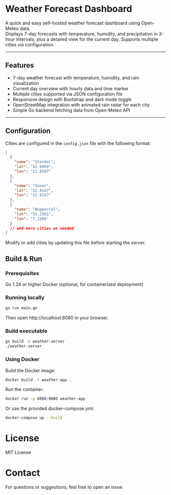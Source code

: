 # Weather Forecast Dashboard

A quick and easy self-hosted weather forecast dashboard using Open-Meteo data.  
Displays 7-day forecasts with temperature, humidity, and precipitation in 3-hour intervals, plus a detailed view for the current day. Supports multiple cities via configuration.

---

## Features

- 7-day weather forecast with temperature, humidity, and rain visualization  
- Current day overview with hourly data and time marker  
- Multiple cities supported via JSON configuration file  
- Responsive design with Bootstrap and dark mode toggle  
- OpenStreetMap integration with animated rain radar for each city  
- Simple Go backend fetching data from Open-Meteo API  

---

## Configuration

Cities are configured in the `config.json` file with the following format:

```json
[
  {
    "name": "Stendal",
    "lat": "52.6069",
    "lon": "11.8587"
  },
  {
    "name": "Güsen",
    "lat": "52.4167",
    "lon": "11.9167"
  },
  {
    "name": "Wuppertal",
    "lat": "51.2562",
    "lon": "7.1508"
  }
  // add more cities as needed
]
```
Modify or add cities by updating this file before starting the server.

## Build & Run
### Prerequisites
Go 1.24 or higher
Docker (optional, for containerized deployment)

### Running locally
```bash
go run main.go
```

Then open http://localhost:8080 in your browser.

### Build executable
```bash
go build -o weather-server
./weather-server
```

### Using Docker
Build the Docker image:

```bash
docker build -t weather-app .
```

Run the container:
```bash
docker run -p 8080:8080 weather-app
```
Or use the provided docker-compose.yml:

```bash
docker-compose up --build
```

# License
MIT License

# Contact
For questions or suggestions, feel free to open an issue.

